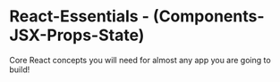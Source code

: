 # React-Essentials - (Components-JSX-Props-State)
Core React concepts you will need for almost any app you are going to build!
